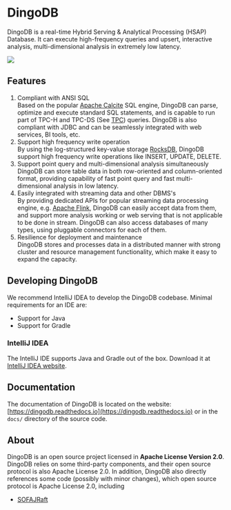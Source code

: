# DingoDB

DingoDB is a real-time Hybrid Serving & Analytical Processing (HSAP) Database. It can execute high-frequency queries and
upsert, interactive analysis, multi-dimensional analysis in extremely low latency.

![](docs/architecture/images/dingo_stack.png)

## Features

1. Compliant with ANSI SQL  
   Based on the popular [Apache Calcite](https://calcite.apache.org/) SQL engine, DingoDB can parse, optimize and
   execute standard SQL statements, and is capable to run part of TPC-H and TPC-DS (See [TPC](http://www.tpc.org/))
   queries. DingoDB is also compliant with JDBC and can be seamlessly integrated with web services, BI tools, etc.
2. Support high frequency write operation  
   By using the log-structured key-value storage [RocksDB](https://rocksdb.org/), DingoDB support high frequency write
   operations like INSERT, UPDATE, DELETE.
3. Support point query and multi-dimensional analysis simultaneously  
   DingoDB can store table data in both row-oriented and column-oriented format, providing capability of fast point
   query and fast multi-dimensional analysis in low latency.
4. Easily integrated with streaming data and other DBMS's  
   By providing dedicated APIs for popular streaming data processing engine,
   e.g. [Apache Flink](https://flink.apache.org/), DingoDB can easily accept data from them, and support more analysis
   working or web serving that is not applicable to be done in stream. DingoDB can also access databases of many types,
   using pluggable connectors for each of them.
5. Resilience for deployment and maintenance  
   DingoDB stores and processes data in a distributed manner with strong cluster and resource management functionality,
   which make it easy to expand the capacity.

## Developing DingoDB

We recommend IntelliJ IDEA to develop the DingoDB codebase. Minimal requirements for an IDE are:

* Support for Java
* Support for Gradle

### IntelliJ IDEA

The IntelliJ IDE supports Java and Gradle out of the box. Download it
at [IntelliJ IDEA website](https://www.jetbrains.com/idea/).

## Documentation

The documentation of DingoDB is located on the website: [https://dingodb.readthedocs.io](https://dingodb.readthedocs.io)
or in the `docs/` directory of the source code.

## About

DingoDB is an open source project licensed in **Apache License Version 2.0**. DingoDB relies on some third-party components, and their open source protocol is also Apache License 2.0.
In addition, DingoDB also directly references some code (possibly with minor changes), which open source protocol is Apache License 2.0, including
- [SOFAJRaft](https://github.com/sofastack/sofa-jraft/)
